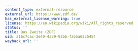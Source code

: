 ```yaml
---
content_type: external-resource
external_url: https://www.zdf.de/
has_external_license_warning: true
license: https://en.wikipedia.org/wiki/All_rights_reserved
status: ''
title: Das Zweite (ZDF)
uid: a16c7cac-3e40-4a39-92bb-fabba62c5484
wayback_url: ''
---
```

